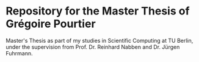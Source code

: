 # Repository for the Master Thesis of Grégoire Pourtier
Master's Thesis as part of my studies in Scientific Computing at TU Berlin, under the supervision from Prof. Dr. Reinhard Nabben and Dr. Jürgen Fuhrmann.
